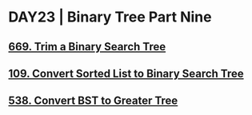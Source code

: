 # DAY23 | Binary Tree Part Nine
## [669. Trim a Binary Search Tree](https://leetcode.com/problems/trim-a-binary-search-tree/)  
## [109. Convert Sorted List to Binary Search Tree](https://leetcode.com/problems/convert-sorted-list-to-binary-search-tree/)  
## [538. Convert BST to Greater Tree](https://leetcode.com/problems/convert-bst-to-greater-tree/)  
